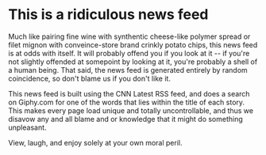 # This is a ridiculous news feed

Much like pairing fine wine with synthentic cheese-like polymer spread or filet mignon with conveince-store brand crinkly potato chips, this news feed is at odds with itself. It will probably offend you if you look at it -- if you're not slightly offended at somepoint by looking at it, you're probably a shell of a human being. That said, the news feed is generated entirely by random coincidence, so don't blame us if you don't like it.

This news feed is built using the CNN Latest RSS feed, and does a search on Giphy.com for one of the words that lies within the title of each story. This makes every page load unique and totally uncontrollable, and thus we disavow any and all blame and or knowledge that it might do something unpleasant.

View, laugh, and enjoy solely at your own moral peril.
